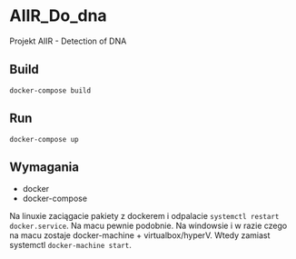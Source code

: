 # AIIR_Do_dna
Projekt AIIR - Detection of DNA

## Build

`docker-compose build`

## Run 

`docker-compose up`


## Wymagania

- docker
- docker-compose

Na linuxie zaciągacie pakiety z dockerem i odpalacie `systemctl restart docker.service`.
Na macu pewnie podobnie.
Na windowsie i w razie czego na macu zostaje docker-machine + virtualbox/hyperV.
Wtedy zamiast systemctl `docker-machine start`.
